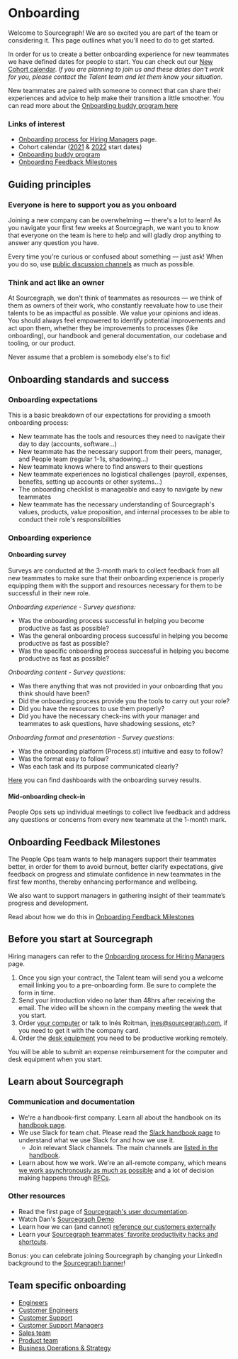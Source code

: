 # Onboarding

Welcome to Sourcegraph! We are so excited you are part of the team or considering it. This page outlines what you'll need to do to get started.

In order for us to create a better onboarding experience for new teammates we have defined dates for people to start. You can check out our [New Cohort calendar](https://calendar.google.com/calendar/u/0?cid=Y182OTdwMnZyMnA3cmJnYzNrMTRiODAwc2gxZ0Bncm91cC5jYWxlbmRhci5nb29nbGUuY29t). _If you are planning to join us and these dates don't work for you, please contact the Talent team and let them know your situation._

New teammates are paired with someone to connect that can share their experiences and advice to help make their transition a little smoother. You can read more about the [Onboarding buddy program here](./buddy-program.md)

### Links of interest

- [Onboarding process for Hiring Managers](onboarding-for-hiring-managers.md) page.
- Cohort calendar ([2021](https://docs.google.com/spreadsheets/d/1jJY3E7j31ZD7J-ouf3Gf-uioHCAXxe-0bBVLEmdtVGQ/edit#gid=0) & [2022](https://docs.google.com/spreadsheets/d/1Q_h9I0CkppecPNbaMlhe7uafcNdfzWuiPApm0KxTaAA/edit#gid=0) start dates)
- [Onboarding buddy program](./buddy-program.md)
- [Onboarding Feedback Milestones](./onboarding-feedback-milestones.md)

## Guiding principles

### Everyone is here to support you as you onboard

Joining a new company can be overwhelming — there's a lot to learn! As you navigate your first few weeks at Sourcegraph, we want you to know that everyone on the team is here to help and will gladly drop anything to answer any question you have.

Every time you're curious or confused about something — just ask! When you do so, use [public discussion channels](../../communication/team_chat.md#avoid_private_messages) as much as possible.

### Think and act like an owner

At Sourcegraph, we don't think of teammates as resources — we think of them as owners of their work, who constantly reevaluate how to use their talents to be as impactful as possible. We value your opinions and ideas. You should always feel empowered to identify potential improvements and act upon them, whether they be improvements to processes (like onboarding), our handbook and general documentation, our codebase and tooling, or our product.

Never assume that a problem is somebody else's to fix!

## Onboarding standards and success

### Onboarding expectations

This is a basic breakdown of our expectations for providing a smooth onboarding process:

- New teammate has the tools and resources they need to navigate their day to day (accounts, software...)
- New teammate has the necessary support from their peers, manager, and People team (regular 1-1s, shadowing...)
- New teammate knows where to find answers to their questions
- New teammate experiences no logistical challenges (payroll, expenses, benefits, setting up accounts or other systems...)
- The onboarding checklist is manageable and easy to navigate by new teammates
- New teammate has the necessary understanding of Sourcegraph's values, products, value proposition, and internal processes to be able to conduct their role's responsibilities

### Onboarding experience

#### Onboarding survey

Surveys are conducted at the 3-month mark to collect feedback from all new teammates to make sure that their onboarding experience is properly equipping them with the support and resources necessary for them to be successful in their new role.

_Onboarding experience - Survey questions:_

- Was the onboarding process successful in helping you become productive as fast as possible?
- Was the general onboarding process successful in helping you become productive as fast as possible?
- Was the specific onboarding process successful in helping you become productive as fast as possible?

_Onboarding content - Survey questions:_

- Was there anything that was not provided in your onboarding that you think should have been?
- Did the onboarding process provide you the tools to carry out your role?
- Did you have the resources to use them properly?
- Did you have the necessary check-ins with your manager and teammates to ask questions, have shadowing sessions, etc?

_Onboarding format and presentation - Survey questions:_

- Was the onboarding platform (Process.st) intuitive and easy to follow?
- Was the format easy to follow?
- Was each task and its purpose communicated clearly?

[Here](https://docs.google.com/spreadsheets/d/1UVfc47SEhH_DhvqMvA9iYDVhCjnynDiJI_5GcsnwU_4/edit?usp=sharing) you can find dashboards with the onboarding survey results.

#### Mid-onboarding check-in

People Ops sets up individual meetings to collect live feedback and address any questions or concerns from every new teammate at the 1-month mark.

## Onboarding Feedback Milestones

The People Ops team wants to help managers support their teammates better, in order for them to avoid burnout, better clarify expectations, give feedback on progress and stimulate confidence in new teammates in the first few months, thereby enhancing performance and wellbeing.

We also want to support managers in gathering insight of their teammate’s progress and development.

Read about how we do this in [Onboarding Feedback Milestones](./onboarding-feedback-milestones.md)

## Before you start at Sourcegraph

Hiring managers can refer to the [Onboarding process for Hiring Managers](onboarding-for-hiring-managers.md) page.

1. Once you sign your contract, the Talent team will send you a welcome email linking you to a pre-onboarding form. Be sure to complete the form in time.
2. Send your introduction video no later than 48hrs after receiving the email. The video will be shown in the company meeting the week that you start.
3. Order [your computer](../../finance/spending-company-money.md#computers) or talk to Inés Roitman, [ines@sourcegraph.com](mailto:ines@sourcegraph.com), if you need to get it with the company card.
4. Order the [desk equipment](../../finance/spending-company-money.md#desk-set-up) you need to be productive working remotely.

You will be able to submit an expense reimbursement for the computer and desk equipment when you start.

## Learn about Sourcegraph

### Communication and documentation

- We're a handbook-first company. Learn all about the handbook on its [handbook page](../../handbook/index.md).
- We use Slack for team chat. Please read the [Slack handbook page](../../communication/team_chat.md) to understand what we use Slack for and how we use it.
  - Join relevant Slack channels. The main channels are [listed in the handbook](../../communication/team_chat.md#channels).
- Learn about how we work. We're an all-remote company, which means [we work asynchronously as much as possible](../../company/remote/index.md#all-remote) and a lot of decision making happens through [RFCs](../../communication/rfcs/index.md).

### Other resources

- Read the first page of [Sourcegraph's user documentation](https://docs.sourcegraph.com/user).
- Watch Dan's [Sourcegraph Demo](https://drive.google.com/file/d/1VUZ0rnZQpNgjtGDI0tMC-h-OtL0Czz8H/view)
- Learn how we can (and cannot) [reference our customers externally](../../sales/index.md#customer)
- Learn your [Sourcegraph teammates' favorite productivity hacks and shortcuts](../../company/remote/teammate-recommended_productivity_hacks.md).

Bonus: you can celebrate joining Sourcegraph by changing your LinkedIn background to the [Sourcegraph banner](https://drive.google.com/file/d/1Fgrn_vaVVHVcKTaX9g5fDh9_Bwk9jL3E/view?usp=sharing)!

## Team specific onboarding

- [Engineers](../../product-engineering/engineering/onboarding/index.md)
- [Customer Engineers](../../ce/onboarding.md)
- [Customer Support](../../support/customer-support-onboarding.md)
- [Customer Support Managers](../../support/customer-support-manager-onboarding.md)
- [Sales team](../../sales/onboarding/index.md)
- [Product team](../../product-engineering/product/onboarding/index.md)
- [Business Operations & Strategy](../../bizops/onboarding.md)
